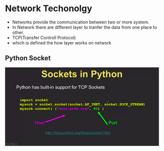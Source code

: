 # Network Techonolgy
 - Networks provide the communication between two or more system.
 - In Network there are different layer to tranfer the data from one place to other.
 - TCP(Transfer Controll Protocol)
 - which is defined the how layer works on network

 ## Python Socket
 <img src="./Images/Socket.png">